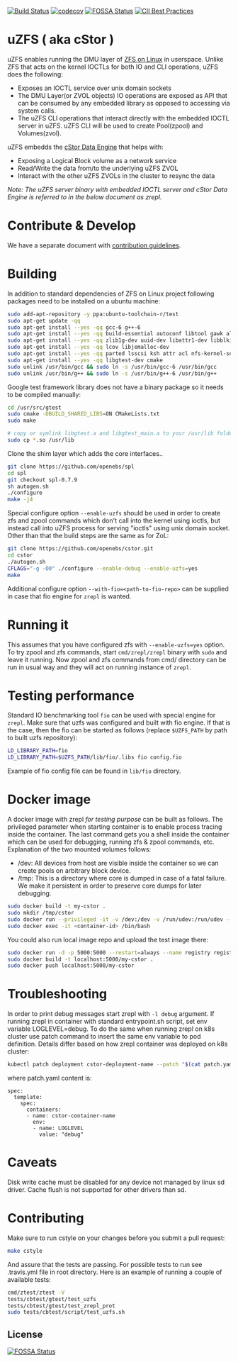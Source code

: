 [![Build Status](https://travis-ci.org/openebs/cstor.svg?branch=develop)](https://travis-ci.org/openebs/cstor)
[![codecov](https://codecov.io/gh/zfsonlinux/zfs/branch/master/graph/badge.svg)](https://codecov.io/gh/zfsonlinux/zfs)
[![FOSSA Status](https://app.fossa.io/api/projects/git%2Bgithub.com%2Fopenebs%2Fcstor.svg?type=shield)](https://app.fossa.io/projects/git%2Bgithub.com%2Fopenebs%2Fcstor?ref=badge_shield)
[![CII Best Practices](https://bestpractices.coreinfrastructure.org/projects/2739/badge)](https://bestpractices.coreinfrastructure.org/projects/2739)


# uZFS ( aka cStor ) 

uZFS enables running the DMU layer of [ZFS on Linux](https://github.com/zfsonlinux/zfs)
in userspace. Unlike ZFS that acts on the kernel IOCTLs for both IO and CLI operations, 
uZFS does the following:

-   Exposes an IOCTL service over unix domain sockets
-   The DMU Layer(or ZVOL objects) IO operations are exposed as API that can be consumed by any embedded library as opposed to accessing via system calls. 
-   The uZFS CLI operations that interact directly with the embedded IOCTL server in uZFS. uZFS CLI will be used to create Pool(zpool) and Volumes(zvol).

uZFS embedds the [cStor Data Engine](https://github.com/openebs/libcstor) that helps with:
-   Exposing a Logical Block volume as a network service
-   Read/Write the data from/to the underlying uZFS ZVOL
-   Interact with the other uZFS ZVOLs in the cluster to resync the data

*Note: The uZFS server binary with embedded IOCTL server and cStor Data Engine is referred
to in the below document as zrepl.*


# Contribute & Develop
We have a separate document with [contribution guidelines](./.github/CONTRIBUTING.md).

# Building
In addition to standard dependencies of ZFS on Linux project following
packages need to be installed on a ubuntu machine:

```bash
sudo add-apt-repository -y ppa:ubuntu-toolchain-r/test
sudo apt-get update -qq
sudo apt-get install --yes -qq gcc-6 g++-6
sudo apt-get install --yes -qq build-essential autoconf libtool gawk alien fakeroot linux-headers-$(uname -r) libaio-dev
sudo apt-get install --yes -qq zlib1g-dev uuid-dev libattr1-dev libblkid-dev libselinux-dev libudev-dev libssl-dev libjson-c-dev
sudo apt-get install --yes -qq lcov libjemalloc-dev
sudo apt-get install --yes -qq parted lsscsi ksh attr acl nfs-kernel-server fio
sudo apt-get install --yes -qq libgtest-dev cmake
sudo unlink /usr/bin/gcc && sudo ln -s /usr/bin/gcc-6 /usr/bin/gcc
sudo unlink /usr/bin/g++ && sudo ln -s /usr/bin/g++-6 /usr/bin/g++
```

Google test framework library does not have a binary package so it needs to be compiled manually:
```bash
cd /usr/src/gtest
sudo cmake -DBUILD_SHARED_LIBS=ON CMakeLists.txt
sudo make

# copy or symlink libgtest.a and libgtest_main.a to your /usr/lib folder
sudo cp *.so /usr/lib
```
Clone the shim layer which adds the core interfaces..

```bash
git clone https://github.com/openebs/spl
cd spl
git checkout spl-0.7.9
sh autogen.sh
./configure
make -j4
```

Special configure option `--enable-uzfs` should be used in order to create
zfs and zpool commands which don't call into the kernel using ioctls, but
instead call into uZFS process for serving "ioctls" using unix domain socket.
Other than that the build steps are the same as for ZoL:

```bash
git clone https://github.com/openebs/cstor.git
cd cstor
./autogen.sh
CFLAGS="-g -O0" ./configure --enable-debug --enable-uzfs=yes
make
```

Additional configure option `--with-fio=<path-to-fio-repo>` can be supplied
in case that fio engine for `zrepl` is wanted.

# Running it

This assumes that you have configured zfs with `--enable-uzfs=yes` option.
To try zpool and zfs commands, start `cmd/zrepl/zrepl` binary with `sudo` and
leave it running. Now zpool and zfs commands from cmd/ directory can be
run in usual way and they will act on running instance of `zrepl`.

# Testing performance

Standard IO benchmarking tool `fio` can be used with special engine for
`zrepl`. Make sure that uzfs was configured and built with fio engine.
If that is the case, then the fio can be started as follows (replace
`$UZFS_PATH` by path to built uzfs repository):

```bash
LD_LIBRARY_PATH=fio
LD_LIBRARY_PATH=$UZFS_PATH/lib/fio/.libs fio config.fio
```

Example of fio config file can be found in `lib/fio` directory.

# Docker image

A docker image with zrepl *for testing purpose* can be built as follows.
The privileged parameter when starting container is to enable process
tracing inside the container. The last command gets you a shell inside
the container which can be used for debugging, running zfs & zpool commands,
etc. Explanation of the two mounted volumes follows:

 * /dev: All devices from host are visible inside the container so we can create pools on arbitrary block device.
 * /tmp: This is a directory where core is dumped in case of a fatal failure. We make it persistent in order to preserve core dumps for later debugging.

```bash
sudo docker build -t my-cstor .
sudo mkdir /tmp/cstor
sudo docker run --privileged -it -v /dev:/dev -v /run/udev:/run/udev --mount source=cstortmp,target=/tmp my-cstor
sudo docker exec -it <container-id> /bin/bash
```

You could also run local image repo and upload the test image there:

```bash
sudo docker run -d -p 5000:5000 --restart=always --name registry registry:2
sudo docker build -t localhost:5000/my-cstor .
sudo docker push localhost:5000/my-cstor
```

# Troubleshooting

In order to print debug messages start zrepl with `-l debug` argument. If
running zrepl in container with standard entrypoint.sh script, set env
variable LOGLEVEL=debug. To do the same when running zrepl on k8s cluster
use patch command to insert the same env variable to pod definition.
Details differ based on how zrepl container was deployed on k8s cluster:

```bash
kubectl patch deployment cstor-deployment-name --patch "$(cat patch.yaml)"
```

where patch.yaml content is:
```
spec:
  template:
    spec:
      containers:
      - name: cstor-container-name
        env:
        - name: LOGLEVEL
          value: "debug"
```

# Caveats

Disk write cache must be disabled for any device not managed by linux
sd driver. Cache flush is not supported for other drivers than sd.

# Contributing

Make sure to run cstyle on your changes before you submit a pull request:

```bash
make cstyle
```

And assure that the tests are passing. For possible tests to run see .travis.yml
file in root directory. Here is an example of running a couple of available
tests:

```bash
cmd/ztest/ztest -V
tests/cbtest/gtest/test_uzfs
tests/cbtest/gtest/test_zrepl_prot
sudo tests/cbtest/script/test_uzfs.sh
```


## License
[![FOSSA Status](https://app.fossa.io/api/projects/git%2Bgithub.com%2Fopenebs%2Fcstor.svg?type=large)](https://app.fossa.io/projects/git%2Bgithub.com%2Fopenebs%2Fcstor?ref=badge_large)
